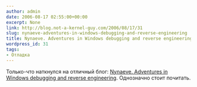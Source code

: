 ```yaml
---
author: admin
date: 2006-08-17 02:55:00+00:00
excerpt: None
link: http://blog.not-a-kernel-guy.com/2006/08/17/31
slug: nynaeve-adventures-in-windows-debugging-and-reverse-engineering
title: Nynaeve. Adventures in Windows debugging and reverse engineering
wordpress_id: 31
tags:
- Отладка
---
```


Только-что наткнулся на отличный блог: [Nynaeve. Adventures in Windows debugging and reverse engineering](http://www.nynaeve.net/). Однозначно стоит почитать.
